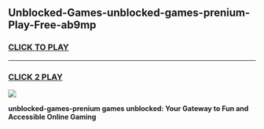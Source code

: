 
## Unblocked-Games-unblocked-games-prenium-Play-Free-ab9mp
<h3>
<a href="https://premium76.site?title=unblocked-games-prenium&ref=18A">CLICK TO PLAY</a></h3>
<hr>

<h3>
<a href="https://premium76.site?title=unblocked-games-prenium&ref=18A">CLICK 2 PLAY</a>
  
</h3>

<a href="https://premium76.site?title=unblocked-games-prenium&ref=18A"><img src="https://clearcache.store/games.png"></a>


**unblocked-games-prenium games unblocked: Your Gateway to Fun and Accessible Online Gaming**
